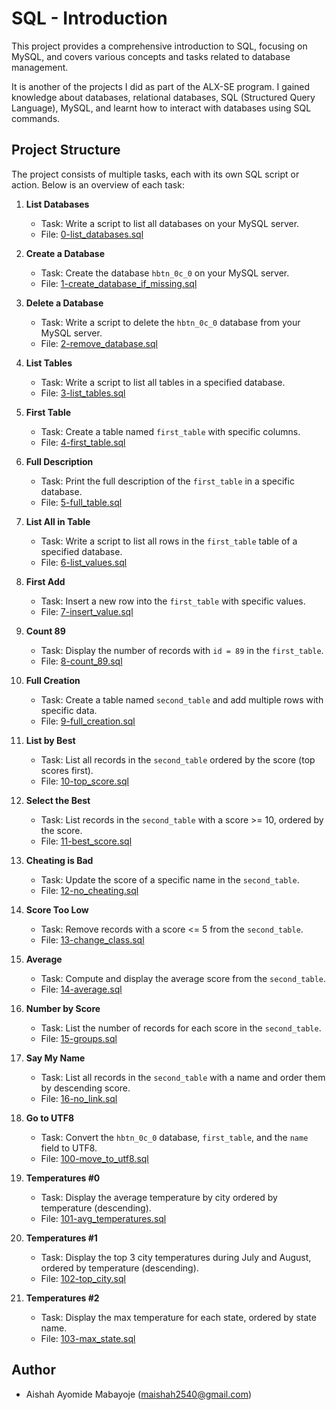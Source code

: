 # SQL - Introduction

This project provides a comprehensive introduction to SQL, focusing on MySQL, and covers various concepts and tasks related to database management.

It is another of the projects I did as part of the ALX-SE program. I gained knowledge about databases, relational databases, SQL (Structured Query Language), MySQL, and learnt how to interact with databases using SQL commands.

## Project Structure

The project consists of multiple tasks, each with its own SQL script or action. Below is an overview of each task:

1. **List Databases**

   - Task: Write a script to list all databases on your MySQL server.
   - File: [0-list_databases.sql](https://github.com/m-aishah/alx-higher_level_programming/blob/master/0x0D-SQL_introduction/0-list_databases.sql)

2. **Create a Database**

   - Task: Create the database `hbtn_0c_0` on your MySQL server.
   - File: [1-create_database_if_missing.sql](https://github.com/m-aishah/alx-higher_level_programming/blob/master/0x0D-SQL_introduction/1-create_database_if_missing.sql)

3. **Delete a Database**

   - Task: Write a script to delete the `hbtn_0c_0` database from your MySQL server.
   - File: [2-remove_database.sql](https://github.com/m-aishah/alx-higher_level_programming/blob/master/0x0D-SQL_introduction/2-remove_database.sql)

4. **List Tables**

   - Task: Write a script to list all tables in a specified database.
   - File: [3-list_tables.sql](https://github.com/m-aishah/alx-higher_level_programming/blob/master/0x0D-SQL_introduction/3-list_tables.sql)

5. **First Table**

   - Task: Create a table named `first_table` with specific columns.
   - File: [4-first_table.sql](https://github.com/m-aishah/alx-higher_level_programming/blob/master/0x0D-SQL_introduction/4-first_table.sql)

6. **Full Description**

   - Task: Print the full description of the `first_table` in a specific database.
   - File: [5-full_table.sql](https://github.com/m-aishah/alx-higher_level_programming/blob/master/0x0D-SQL_introduction/5-full_table.sql)

7. **List All in Table**

   - Task: Write a script to list all rows in the `first_table` table of a specified database.
   - File: [6-list_values.sql](https://github.com/m-aishah/alx-higher_level_programming/blob/master/0x0D-SQL_introduction/6-list_values.sql)

8. **First Add**

   - Task: Insert a new row into the `first_table` with specific values.
   - File: [7-insert_value.sql](https://github.com/m-aishah/alx-higher_level_programming/blob/master/0x0D-SQL_introduction/7-insert_value.sql)

9. **Count 89**

   - Task: Display the number of records with `id = 89` in the `first_table`.
   - File: [8-count_89.sql](https://github.com/m-aishah/alx-higher_level_programming/blob/master/0x0D-SQL_introduction/8-count_89.sql)

10. **Full Creation**

    - Task: Create a table named `second_table` and add multiple rows with specific data.
    - File: [9-full_creation.sql](https://github.com/m-aishah/alx-higher_level_programming/blob/master/0x0D-SQL_introduction/9-full_creation.sql)

11. **List by Best**

    - Task: List all records in the `second_table` ordered by the score (top scores first).
    - File: [10-top_score.sql](https://github.com/m-aishah/alx-higher_level_programming/blob/master/0x0D-SQL_introduction/10-top_score.sql)

12. **Select the Best**

    - Task: List records in the `second_table` with a score >= 10, ordered by the score.
    - File: [11-best_score.sql](https://github.com/m-aishah/alx-higher_level_programming/blob/master/0x0D-SQL_introduction/11-best_score.sql)

13. **Cheating is Bad**

    - Task: Update the score of a specific name in the `second_table`.
    - File: [12-no_cheating.sql](https://github.com/m-aishah/alx-higher_level_programming/blob/master/0x0D-SQL_introduction/12-no_cheating.sql)

14. **Score Too Low**

    - Task: Remove records with a score <= 5 from the `second_table`.
    - File: [13-change_class.sql](https://github.com/m-aishah/alx-higher_level_programming/blob/master/0x0D-SQL_introduction/13-change_class.sql)

15. **Average**

    - Task: Compute and display the average score from the `second_table`.
    - File: [14-average.sql](https://github.com/m-aishah/alx-higher_level_programming/blob/master/0x0D-SQL_introduction/14-average.sql)

16. **Number by Score**

    - Task: List the number of records for each score in the `second_table`.
    - File: [15-groups.sql](https://github.com/m-aishah/alx-higher_level_programming/blob/master/0x0D-SQL_introduction/15-groups.sql)

17. **Say My Name**

    - Task: List all records in the `second_table` with a name and order them by descending score.
    - File: [16-no_link.sql](https://github.com/m-aishah/alx-higher_level_programming/blob/master/0x0D-SQL_introduction/16-no_link.sql)

18. **Go to UTF8**

    - Task: Convert the `hbtn_0c_0` database, `first_table`, and the `name` field to UTF8.
    - File: [100-move_to_utf8.sql](https://github.com/m-aishah/alx-higher_level_programming/blob/master/0x0D-SQL_introduction/100-move_to_utf8.sql)

19. **Temperatures #0**

    - Task: Display the average temperature by city ordered by temperature (descending).
    - File: [101-avg_temperatures.sql](https://github.com/m-aishah/alx-higher_level_programming/blob/master/0x0D-SQL_introduction/101-avg_temperatures.sql)

20. **Temperatures #1**

    - Task: Display the top 3 city temperatures during July and August, ordered by temperature (descending).
    - File: [102-top_city.sql](https://github.com/m-aishah/alx-higher_level_programming/blob/master/0x0D-SQL_introduction/102-top_city.sql)

21. **Temperatures #2**
    - Task: Display the max temperature for each state, ordered by state name.
    - File: [103-max_state.sql](https://github.com/m-aishah/alx-higher_level_programming/blob/master/0x0D-SQL_introduction/103-max_state.sql)

## Author

- Aishah Ayomide Mabayoje (maishah2540@gmail.com)
